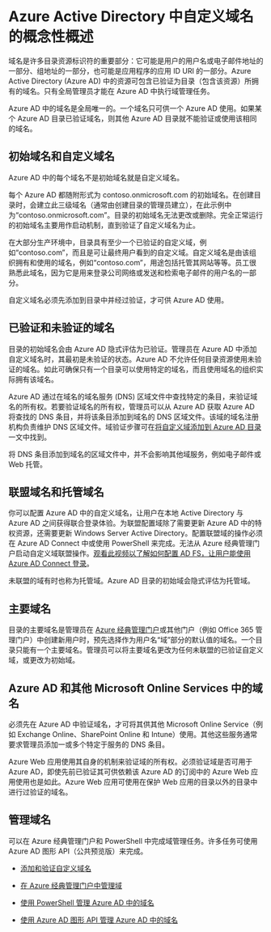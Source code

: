 <properties
	pageTitle="Azure Active Directory 中自定义域名的概念性概述 | Azure"
	description="介绍了在 Azure Active Directory 中使用自定义域名的概念性框架，其中包括用于实现单一登录的联盟"
	services="active-directory"
	documentationCenter=""
	authors="jeffsta"
	manager="stevenpo"
	editor=""/>

<tags
	ms.service="active-directory"
	ms.date="04/21/2016"
	wacn.date="06/24/2016"/>

# Azure Active Directory 中自定义域名的概念性概述

域名是许多目录资源标识符的重要部分：它可能是用户的用户名或电子邮件地址的一部分、组地址的一部分，也可能是应用程序的应用 ID URI 的一部分。Azure Active Directory (Azure AD) 中的资源可包含已验证为目录（包含该资源）所拥有的域名。只有全局管理员才能在 Azure AD 中执行域管理任务。

Azure AD 中的域名是全局唯一的。一个域名只可供一个 Azure AD 使用。如果某个 Azure AD 目录已验证域名，则其他 Azure AD 目录就不能验证或使用该相同的域名。

## 初始域名和自定义域名

Azure AD 中的每个域名不是初始域名就是自定义域名。

每个 Azure AD 都随附形式为 contoso.onmicrosoft.com 的初始域名。在创建目录时，会建立此三级域名（通常由创建目录的管理员建立），在此示例中为“contoso.onmicrosoft.com”。目录的初始域名无法更改或删除。完全正常运行的初始域名主要用作启动机制，直到验证了自定义域名为止。

在大部分生产环境中，目录具有至少一个已验证的自定义域，例如“contoso.com”，而且是可让最终用户看到的自定义域。自定义域名是由该组织拥有和使用的域名，例如“contoso.com”，用途包括托管其网站等等。员工很熟悉此域名，因为它是用来登录公司网络或发送和检索电子邮件的用户名的一部分。

自定义域名必须先添加到目录中并经过验证，才可供 Azure AD 使用。

## 已验证和未验证的域名

目录的初始域名会由 Azure AD 隐式评估为已验证。管理员在 Azure AD 中添加自定义域名时，其最初是未验证的状态。Azure AD 不允许任何目录资源使用未验证的域名。如此可确保只有一个目录可以使用特定的域名，而且使用域名的组织实际拥有该域名。

Azure AD 通过在域名的域名服务 (DNS) 区域文件中查找特定的条目，来验证域名的所有权。若要验证域名的所有权，管理员可以从 Azure AD 获取 Azure AD 将查找的 DNS 条目，并将该条目添加到域名的 DNS 区域文件。该域的域名注册机构负责维护 DNS 区域文件。域验证步骤可在[将自定义域添加到 Azure AD 目录](/documentation/articles/active-directory-add-domain/)一文中找到。

将 DNS 条目添加到域名的区域文件中，并不会影响其他域服务，例如电子邮件或 Web 托管。

## 联盟域名和托管域名

你可以配置 Azure AD 中的自定义域名，让用户在本地 Active Directory 与 Azure AD 之间获得联合登录体验。为联盟配置域除了需要更新 Azure AD 中的特权资源，还需要更新 Windows Server Active Directory。配置联盟域的操作必须在 Azure AD Connect 中或使用 PowerShell 来完成。无法从 Azure 经典管理门户启动自定义域联盟操作。[观看此视频以了解如何配置 AD FS，让用户能使用 Azure AD Connect 登录](http://channel9.msdn.com/Series/Azure-Active-Directory-Videos-Demos/Configuring-AD-FS-for-user-sign-in-with-Azure-AD-Connect)。

未联盟的域有时也称为托管域。Azure AD 目录的初始域会隐式评估为托管域。

## 主要域名

目录的主要域名是管理员在 [Azure 经典管理门户](https://manage.windowsazure.cn/)或其他门户（例如 Office 365 管理门户）中创建新用户时，预先选择作为用户名“域”部分的默认值的域名。一个目录只能有一个主要域名。管理员可以将主要域名更改为任何未联盟的已验证自定义域，或更改为初始域。

## Azure AD 和其他 Microsoft Online Services 中的域名

必须先在 Azure AD 中验证域名，才可将其供其他 Microsoft Online Service（例如 Exchange Online、SharePoint Online 和 Intune）使用。其他这些服务通常要求管理员添加一或多个特定于服务的 DNS 条目。

Azure Web 应用使用其自身的机制来验证域的所有权。必须验证域是否可用于 Azure AD，即使先前已验证其可供依赖该 Azure AD 的订阅中的 Azure Web 应用使用也是如此。Azure Web 应用可使用在保护 Web 应用的目录以外的目录中进行过验证的域名。

## 管理域名

可以在 Azure 经典管理门户和 PowerShell 中完成域管理任务。许多任务可使用 Azure AD 图形 API（公共预览版）来完成。

-   [添加和验证自定义域名](/documentation/articles/active-directory-add-domain/)

-   [在 Azure 经典管理门户中管理域](/documentation/articles/active-directory-add-manage-domain-names/)

-   [使用 PowerShell 管理 Azure AD 中的域名](https://msdn.microsoft.com/library/azure/e1ef403f-3347-4409-8f46-d72dafa116e0#BKMK_ManageDomains)

-   [使用 Azure AD 图形 API 管理 Azure AD 中的域名](https://msdn.microsoft.com/Library/Azure/Ad/Graph/api/domains-operations)

<!---HONumber=Mooncake_0613_2016-->
